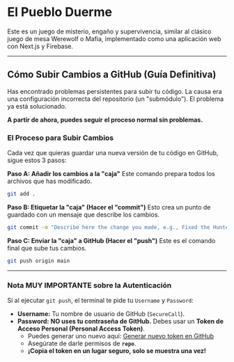 # El Pueblo Duerme

Este es un juego de misterio, engaño y supervivencia, similar al clásico juego de mesa Werewolf o Mafia, implementado como una aplicación web con Next.js y Firebase.

---

## Cómo Subir Cambios a GitHub (Guía Definitiva)

Has encontrado problemas persistentes para subir tu código. La causa era una configuración incorrecta del repositorio (un "submódulo"). El problema ya está solucionado.

**A partir de ahora, puedes seguir el proceso normal sin problemas.**

### El Proceso para Subir Cambios

Cada vez que quieras guardar una nueva versión de tu código en GitHub, sigue estos 3 pasos:

**Paso A: Añadir los cambios a la "caja"**
Este comando prepara todos los archivos que has modificado.

```bash
git add .
```

**Paso B: Etiquetar la "caja" (Hacer el "commit")**
Esto crea un punto de guardado con un mensaje que describe los cambios.

```bash
git commit -m "Describe here the change you made, e.g., Fixed the Hunter bug"
```

**Paso C: Enviar la "caja" a GitHub (Hacer el "push")**
Este es el comando final que sube tus cambios.

```bash
git push origin main
```

---

### **Nota MUY IMPORTANTE sobre la Autenticación**

Si al ejecutar `git push`, el terminal te pide tu `Username` y `Password`:

*   **Username:** Tu nombre de usuario de GitHub (`SecureCall`).
*   **Password:** **NO uses tu contraseña de GitHub.** Debes usar un **Token de Acceso Personal (Personal Access Token)**.
    *   Puedes generar uno nuevo aquí: [Generar nuevo token en GitHub](https://github.com/settings/tokens/new)
    *   Asegúrate de darle permisos de **`repo`**.
    *   **¡Copia el token en un lugar seguro, solo se muestra una vez!**
